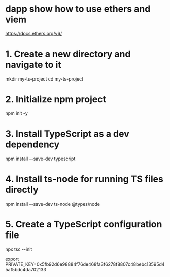 # dapp show how to use ethers and viem

https://docs.ethers.org/v6/

# 1. Create a new directory and navigate to it

mkdir my-ts-project
cd my-ts-project

# 2. Initialize npm project

npm init -y

# 3. Install TypeScript as a dev dependency

npm install --save-dev typescript

# 4. Install ts-node for running TS files directly

npm install --save-dev ts-node @types/node

# 5. Create a TypeScript configuration file

npx tsc --init

export PRIVATE_KEY=0x5fb92d6e98884f76de468fa3f6278f8807c48bebc13595d45af5bdc4da702133
